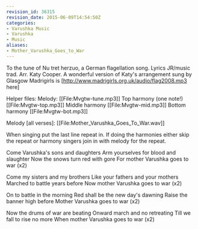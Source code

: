 ```yaml
---
revision_id: 36315
revision_date: 2015-06-09T14:54:50Z
categories:
- Varushka Music
- Varushka
- Music
aliases:
- Mother_Varushka_Goes_to_War
---
```


To the tune of Nu tret herzuo, a German flagellation song. Lyrics JR/music trad. Arr. Katy Cooper. A wonderful version of Katy's arrangement sung by Glasgow Madrigirls is [http://www.madrigirls.org.uk/audio/flag2008.mp3 here]

Helper files:
Melody: [[File:Mvgtw-tune.mp3]]
Top harmony (one note!) [[File:Mvgtw-top.mp3]]
Middle harmony [[File:Mvgtw-mid.mp3]]
Bottom harmony [[File:Mvgtw-bot.mp3]]

Melody [all verses]: [[File:Mother_Varushka_Goes_To_War.wav]]

When singing put the last line repeat in. If doing the harmonies either skip the repeat or harmony singers join in with melody for the repeat.


Come Varushka's sons and daughters 
Arm yourselves for blood and slaughter 
Now the snows turn red with gore 
For mother Varushka goes to war (x2) 

Come my sisters and my brothers 
Like your fathers and your mothers 
Marched to battle years before 
Now mother Varushka goes to war (x2) 

On to battle in the morning 
Red shall be the new day's dawning 
Raise the banner high before 
Mother Varushka goes to war (x2)

Now the drums of war are beating 
Onward march and no retreating 
Till we fall to rise no more 
When mother Varushka goes to war (x2)





